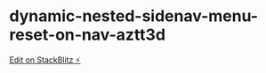 # dynamic-nested-sidenav-menu-reset-on-nav-aztt3d

[Edit on StackBlitz ⚡️](https://stackblitz.com/edit/dynamic-nested-sidenav-menu-reset-on-nav-aztt3d)